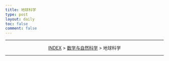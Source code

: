 ```yaml
---
title: 地球科学
type: post
layout: daily
toc: false
comment: false
---
```

---
<span><center>[INDEX](/gknows/index) > [数学与自然科学](/gknows/数学与自然科学) > 地球科学</center></span>

---
